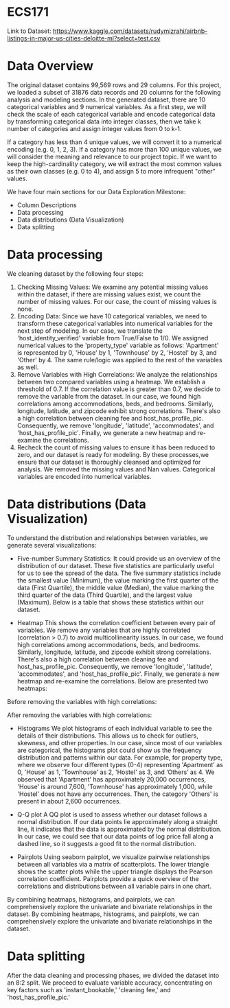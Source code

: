 # ECS171

Link to Dataset: https://www.kaggle.com/datasets/rudymizrahi/airbnb-listings-in-major-us-cities-deloitte-ml?select=test.csv 

# Data Overview
The original dataset contains 99,569 rows and 29 columns. For this project, we loaded a subset of 31876 data records and  20 columns for the following analysis and modeling sections. In the generated dataset, there are 10 categorical variables and 9 numerical variables. As a first step, we will check the scale of each categorical variable and encode categorical data by transforming categorical data into integer classes, then we take k number of categories and assign integer values from 0 to k-1.

If a category has less than 4 unique values, we will convert it to a numerical encoding (e.g. 0, 1, 2, 3).
If a category has more than 100 unique values, we will consider the meaning and relevance to our project topic.
If we want to keep the high-cardinality category, we will extract the most common values as their own classes (e.g. 0 to 4), and assign 5 to more infrequent "other" values.

We have four main sections for our Data Exploration Milestone: 
- Column Descriptions
- Data processing
- Data distributions (Data Visualization)
- Data splitting 


# Data processing
We cleaning dataset by the following four steps: 
1. Checking Missing Values: We examine any potential missing values within the dataset, if there are missing values exist, we count the number of missing values. For our case, the count of missing values is none.
2. Encoding Data: Since we have 10 categorical variables, we need to transform these categorical variables into numerical variables for the next step of modeling. In our case, we translate the 'host_identity_verified' variable from True/False to 1/0. We assigned numerical values to the 'property_type' variable as follows: 'Apartment' is represented by 0, 'House' by 1, 'Townhouse' by 2, 'Hostel' by 3, and 'Other' by 4. The same rule/logic was applied to the rest of the variables as well.
3. Remove Variables with High Correlations: We analyze the relationships between two compared variables using a heatmap. We establish a threshold of 0.7. If the correlation value is greater than 0.7, we decide to remove the variable from the dataset. In our case, we found high correlations among accommodations, beds, and bedrooms. Similarly, longitude, latitude, and zipcode exhibit strong correlations. There's also a high correlation between cleaning fee and host_has_profile_pic. Consequently, we remove 'longitude', 'latitude', 'accommodates', and 'host_has_profile_pic'. Finally, we generate a new heatmap and re-examine the correlations.
4. Recheck the count of missing values to ensure it has been reduced to zero, and our dataset is ready for modeling.
By these processes,we ensure that our dataset is thoroughly cleansed and optimized for analysis. We removed the missing values and Nan values. Categorical variables are encoded into numerical variables.

# Data distributions (Data Visualization)
To understand the distribution and relationships between variables, we generate several visualizations:

- Five-number Summary Statistics: 
It could provide us an overview of the distribution of our dataset. These five statistics are particularly useful for us to see the spread of the data. The five summary statistics include the smallest value (Minimum), the value marking the first quarter of the data (First Quartile), the middle value (Median), the value marking the third quarter of the data (Third Quartile), and the largest value (Maximum). Below is a table that shows these statistics within our dataset.

- Heatmap
This shows the correlation coefficient between every pair of variables. We remove any variables that are highly correlated (correlation > 0.7) to avoid multicollinearity issues. In our case, we found high correlations among accommodations, beds, and bedrooms. Similarly, longitude, latitude, and zipcode exhibit strong correlations. There's also a high correlation between cleaning fee and host_has_profile_pic. Consequently, we remove 'longitude', 'latitude', 'accommodates', and 'host_has_profile_pic'. Finally, we generate a new heatmap and re-examine the correlations. Below are presented two heatmaps:

Before removing the variables with high correlations:

After removing the variables with high correlations:

- Histograms
We plot histograms of each individual variable to see the details of their distributions. This allows us to check for outliers, skewness, and other properties. In our case, since most of our variables are categorical, the histograms plot could show us the frequency distribution and patterns within our data. For example, for property type, where we observe four different types (0-4) representing 'Apartment' as 0, 'House' as 1, 'Townhouse' as 2,  'Hostel' as 3, and ‘Others’ as 4. We observed that 'Apartment' has approximately 20,000 occurrences, 'House' is around 7,600, 'Townhouse' has approximately 1,000, while 'Hostel' does not have any occurrences. Then, the category 'Others' is present in about 2,600 occurrences. 

- Q-Q plot
A QQ plot is used to assess whether our dataset follows a normal distribution. If our data points lie approximately along a straight line, it indicates that the data is approximated by the normal distribution. In our case, we could see that our data points of log price fall along a dashed line, so it suggests a good fit to the normal distribution.

- Pairplots
Using seaborn pairplot, we visualize pairwise relationships between all variables via a matrix of scatterplots. The lower triangle shows the scatter plots while the upper triangle displays the Pearson correlation coefficient. Pairplots provide a quick overview of the correlations and distributions between all variable pairs in one chart.

By combining heatmaps, histograms, and pairplots, we can comprehensively explore the univariate and bivariate relationships in the dataset. By combining heatmaps, histograms, and pairplots, we can comprehensively explore the univariate and bivariate relationships in the dataset.

# Data splitting 
After the data cleaning and processing phases, we divided the dataset into an 8:2 split. We proceed to evaluate variable accuracy, concentrating on key factors such as 'instant_bookable,' 'cleaning fee,' and 'host_has_profile_pic.'
